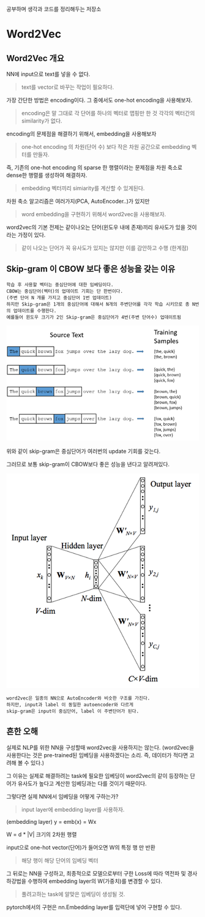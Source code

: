 공부하며 생각과 코드를 정리해두는 저장소

# Word2Vec

## Word2Vec 개요

NN에 input으로 text를 넣을 수 없다.
> text를 vector로 바꾸는 작업이 필요하다.

가장 간단한 방법은 encoding이다. 그 중에서도 one-hot encoding을 사용해보자.
> encoding은 말 그대로 각 단어를 하나의 벡터로 맵핑만 한 것
> 각각의 벡터간의 similarity가 없다.


encoding의 문제점을 해결하기 위해서, embedding을 사용해보자
> one-hot encoding 의 차원(단어 수) 보다 작은 차원 공간으로 embedding 벡터를 만들자.

즉, 기존의 one-hot encoding 의 sparse 한 행렬이라는 문제점을 차원 축소로 dense한 행렬를 생성하여 해결하자.
> embedding 벡터끼리 simiarity를 계산할 수 있게된다.


차원 축소 알고리즘은 여러가지(PCA, AutoEncoder..)가 있지만
> word embedding을 구현하기 위해서 word2vec을 사용해보자.
 
word2vec의 기본 전제는 같이나오는 단어(윈도우 내에 존재)끼리 유사도가 있을 것이라는 가정이 있다.
> 같이 나오는 단어가 꼭 유사도가 있지는 않지만 이를 감안하고 수행 (한계점)

## Skip-gram 이 CBOW 보다 좋은 성능을 갖는 이유

```
학습 후 사용할 벡터는 중심단어에 대한 임베딩이다.
CBOW는 중심단어(벡터)의 업데이트 기회는 단 한번이다.
(주변 단어 N 개를 가지고 중심단어 1번 업데이트)
하지만 Skip-gram은 1개의 중심단어에 대해서 N개의 주변단어를 각각 학습 시키므로 총 N번의 업데이트를 수행한다.
예를들어 윈도우 크기가 2인 Skip-gram은 중심단어가 4번(주변 단어수) 업데이트됨
```
![Image](img/SkipGramExample.png)

위와 같이 skip-gram은 중심단어가 여러번의 update 기회를 갖는다.

그러므로 보통 skip-gram이 CBOW보다 좋은 성능을 낸다고 알려져있다.

![Image](img/SkipGram.png)
```
word2vec은 일종의 NN으로 AutoEncoder와 비슷한 구조를 가진다.
하지만, input과 label 이 동일한 autoencoder와 다르게 
skip-gram은 input이 중심단어, label 이 주변단어가 된다.
```
## 흔한 오해

실제로 NLP를 위한 NN을 구성할때 word2vec을 사용하지는 않는다. 
(word2vec을 사용한다는 것은 pre-trained된 임베딩을 사용하겠다는 소리. 즉, 데이터가 적다면 고려해 볼 수 있다.)

그 이유는 실제로 해결하려는 task에 필요한 임베딩이 word2vec의 같이 등장하는 단어가 유사도가 높다고 계산한 임베딩과는 다를 것이기 때문이다.

그렇다면 실제 NN에서 임베딩을 어떻게 구하는가?
> input layer에 embedding layer를 사용하자. 

(embedding layer) y = emb(x) = Wx

W = d * |V| 크기의 2차원 행렬

input으로 one-hot vector(단어)가 들어오면 W의 특정 행 만 반환
> 해당 행이 해당 단어의 임베딩 벡터 

그 뒤로는 NN을 구성하고, 최종적으로 모델으로부터 구한 Loss에 따라 역전파 및 경사하강법을 수행하여 embedding layer의 W(가중치)를 변경할 수 있다.
> 풀려고하는 task에 알맞은 임베딩이 생성될 것.

pytorch에서의 구현은 nn.Embedding layer를 입력단에 넣어 구현할 수 있다.



